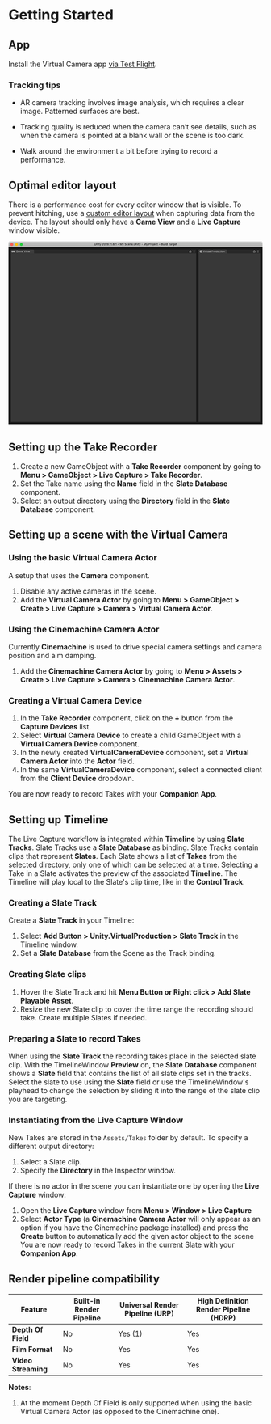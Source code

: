 # Getting Started

## App

Install the Virtual Camera app [via Test Flight](installing-app.md).

### Tracking tips

* AR camera tracking involves image analysis, which requires a clear image. Patterned surfaces are best.

* Tracking quality is reduced when the camera can’t see details, such as when the camera is pointed at a blank wall or the scene is too dark.

* Walk around the environment a bit before trying to record a performance.

## Optimal editor layout

There is a performance cost for every editor window that is visible. To prevent hitching, use a [custom editor layout](https://docs.unity3d.com/Manual/CustomizingYourWorkspace.html) when capturing data from the device. The layout should only have a **Game View** and a **Live Capture** window visible.

![image](images/optimal-editor-layout.png)

## Setting up the Take Recorder

1. Create a new GameObject with a **Take Recorder** component by going to **Menu > GameObject > Live Capture > Take Recorder**.
3. Set the Take name using the **Name** field in the **Slate Database** component.
3. Select an output directory using the **Directory** field in the **Slate Database** component.

## Setting up a scene with the Virtual Camera

### Using the basic Virtual Camera Actor

A setup that uses the **Camera** component.
1. Disable any active cameras in the scene.
2. Add the **Virtual Camera Actor** by going to **Menu > GameObject > Create > Live Capture > Camera > Virtual Camera Actor**.

### Using the Cinemachine Camera Actor

Currently **Cinemachine** is used to drive special camera settings and camera position and aim damping.

1. Add the **Cinemachine Camera Actor** by going to **Menu > Assets > Create > Live Capture > Camera > Cinemachine Camera Actor**.

### Creating a Virtual Camera Device

1. In the **Take Recorder** component, click on the **+** button from the **Capture Devices** list.
2. Select **Virtual Camera Device** to create a child GameObject with a **Virtual Camera Device** component.
3. In the newly created **VirtualCameraDevice** component, set a **Virtual Camera Actor** into the **Actor** field.
4. In the same **VirtualCameraDevice** component, select a connected client from the **Client Device** dropdown.

You are now ready to record Takes with your **Companion App**.

## Setting up Timeline

The Live Capture workflow is integrated within **Timeline** by using **Slate Tracks**. Slate Tracks use a **Slate Database** as binding. Slate Tracks contain clips that represent **Slates**. Each Slate shows a list of **Takes** from the selected directory, only one of which can be selected at a time. Selecting a Take in a Slate activates the preview of the associated **Timeline**. The Timeline will play local to the Slate's clip time, like in the **Control Track**.

### Creating a Slate Track

Create a **Slate Track** in your Timeline:
1. Select **Add Button > Unity.VirtualProduction > Slate Track** in the Timeline window.
2. Set a **Slate Database** from the Scene as the Track binding.

### Creating Slate clips

1. Hover the Slate Track and hit **Menu Button or Right click > Add Slate Playable Asset**.
2. Resize the new Slate clip to cover the time range the recording should take. Create multiple Slates if needed.

### Preparing a Slate to record Takes

When using the **Slate Track** the recording takes place in the selected slate clip. With the TimelineWindow **Preview** on, the **Slate Database** component shows a **Slate** field that contains the list of all slate clips set in the tracks. Select the slate to use using the **Slate** field or use the TimelineWindow's playhead to change the selection by sliding it into the range of the slate clip you are targeting.

### Instantiating from the Live Capture Window
New Takes are stored in the `Assets/Takes` folder by default. To specify a different output directory:
1. Select a Slate clip.
2. Specify the **Directory** in the Inspector window.

If there is no actor in the scene you can instantiate one by opening the **Live Capture** window:
1. Open the **Live Capture** window from **Menu > Window > Live Capture**
2. Select **Actor Type** (a **Cinemachine Camera Actor** will only appear as an option if you have the Cinemachine package installed) and press the **Create** button to automatically add the given actor object to the scene
You are now ready to record Takes in the current Slate with your **Companion App**.

## Render pipeline compatibility

| **Feature**         | **Built-in Render Pipeline** | **Universal Render Pipeline (URP)** | **High Definition Render Pipeline (HDRP)** |
| ------------------- | ---------------------------- | ----------------------------------- | ------------------------------------------ |
| **Depth Of Field**  | No                           | Yes (1)                             | Yes                                        |
| **Film Format**     | No                           | Yes                                 | Yes                                        |
| **Video Streaming** | No                           | Yes                                 | Yes                                        |


**Notes**:

1. At the moment Depth Of Field is only supported when using the basic Virtual Camera Actor (as opposed to the Cinemachine one).
